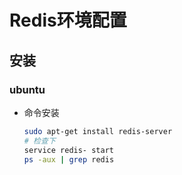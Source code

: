 # Redis环境配置



## 安装

### ubuntu

- 命令安装

  ```sh
  sudo apt-get install redis-server
  # 检查下
  service redis- start
  ps -aux | grep redis
  ```

  